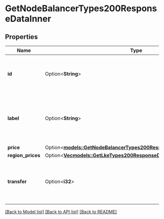 # GetNodeBalancerTypes200ResponseDataInner

## Properties

Name | Type | Description | Notes
------------ | ------------- | ------------- | -------------
**id** | Option<**String**> | __Read-only__ The ID representing the NodeBalancer type. | [optional][readonly]
**label** | Option<**String**> | __Filterable__, __Read-only__ The NodeBalancer type label is for display purposes only. | [optional][readonly]
**price** | Option<[**models::GetNodeBalancerTypes200ResponseDataInnerPrice**](get_node_balancer_types_200_response_data_inner_price.md)> |  | [optional]
**region_prices** | Option<[**Vec<models::GetLkeTypes200ResponseDataInnerRegionPricesInner>**](get_lke_types_200_response_data_inner_region_prices_inner.md)> |  | [optional]
**transfer** | Option<**i32**> | __Filterable__, __Read-only__ The monthly outbound transfer amount, in MB. | [optional][readonly]

[[Back to Model list]](../README.md#documentation-for-models) [[Back to API list]](../README.md#documentation-for-api-endpoints) [[Back to README]](../README.md)


